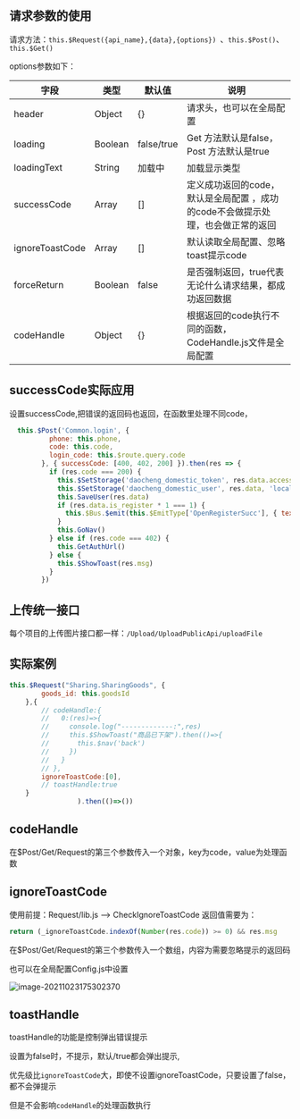## 请求参数的使用

请求方法：`this.$Request({api_name},{data},{options}) `、`this.$Post()`、`this.$Get()`

options参数如下：

| 字段            | 类型    | 默认值     | 说明                                                         |
| --------------- | ------- | ---------- | ------------------------------------------------------------ |
| header          | Object  | {}         | 请求头，也可以在全局配置                                     |
| loading         | Boolean | false/true | Get 方法默认是false，Post 方法默认是true                     |
| loadingText     | String  | 加载中     | 加载显示类型                                                 |
| successCode     | Array   | []         | 定义成功返回的code，默认是全局配置 ，成功的code不会做提示处理，也会做正常的返回 |
| ignoreToastCode | Array   | []         | 默认读取全局配置、忽略toast提示code                          |
| forceReturn     | Boolean | false      | 是否强制返回，true代表无论什么请求结果，都成功返回数据       |
| codeHandle      | Object  | {}         | 根据返回的code执行不同的函数，CodeHandle.js文件是全局配置    |

## successCode实际应用

设置successCode,把错误的返回码也返回，在函数里处理不同code，

```js
  this.$Post('Common.login', {
          phone: this.phone,
          code: this.code,
          login_code: this.$route.query.code
        }, { successCode: [400, 402, 200] }).then(res => {
          if (res.code === 200) {
            this.$SetStorage('daocheng_domestic_token', res.data.access_token, 'local')
            this.$SetStorage('daocheng_domestic_user', res.data, 'local')
            this.SaveUser(res.data)
            if (res.data.is_register * 1 === 1) {
              this.$Bus.$emit(this.$EmitType['OpenRegisterSucc'], { text: '注册成功，道诚欢迎您！' })
            }
            this.GoNav()
          } else if (res.code === 402) {
            this.GetAuthUrl()
          } else {
            this.$ShowToast(res.msg)
          }
        })
```



## 上传统一接口

每个项目的上传图片接口都一样：`/Upload/UploadPublicApi/uploadFile`

## 



## 实际案例

```js
this.$Request("Sharing.SharingGoods", {
        goods_id: this.goodsId
    },{
        // codeHandle:{
        //   0:(res)=>{
        //     console.log("-------------:",res)
        //     this.$ShowToast("商品已下架").then(()=>{
        //       this.$nav('back')
        //     })
        //   }
        // },
        ignoreToastCode:[0],
        // toastHandle:true
    }
                 ).then(()=>())
```

## codeHandle

在$Post/Get/Request的第三个参数传入一个对象，key为code，value为处理函数

## ignoreToastCode

使用前提：Request/lib.js --> CheckIgnoreToastCode 返回值需要为：

```js
return (_ignoreToastCode.indexOf(Number(res.code)) >= 0) && res.msg
```

在$Post/Get/Request的第三个参数传入一个数组，内容为需要忽略提示的返回码

也可以在全局配置Config.js中设置

![image-20211023175302370](https://i.loli.net/2021/10/23/nAbCG5FrBvoSWlh.png)

## toastHandle

toastHandle的功能是控制弹出错误提示

设置为false时，不提示，默认/true都会弹出提示,

优先级比`ignoreToastCode`大，即使不设置ignoreToastCode，只要设置了false，都不会弹提示

但是不会影响`codeHandle`的处理函数执行

